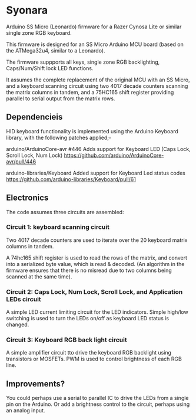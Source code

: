# Syonara
Arduino SS Micro (Leonardo) firmware for a Razer Cynosa Lite or similar single zone RGB keyboard.

This firmware is designed for an SS Micro Arduino MCU board (based on the ATMega32u4, similar to a Leonardo).

The firmware suppports all keys, single zone RGB backlighting, Caps/Num/Shift lock LED functions.

It assumes the complete replacement of the original MCU with an SS Micro, and a keyboard scanning circuit using two 4017 decade counters scanning the matrix columns in tandem, and a 75HC165 shift register providing parallel to serial output from the matrix rows.

## Dependencieis

HID keyboard functionality is implemented using the Arduino Keyboard library, with the following patches applied;-

arduino/ArduinoCore-avr #446
Adds support for Keyboard LED (Caps Lock, Scroll Lock, Num Lock) 
https://github.com/arduino/ArduinoCore-avr/pull/446

arduino-libraries/Keyboard
Added support for Keyboard Led status codes
https://github.com/arduino-libraries/Keyboard/pull/61

## Electronics

The code assumes three circuits are assembled:

### Circuit 1: keyboard scanning circuit

Two 4017 decade counters are used to iterate over the 20 keyboard matrix columns in tandem.

A 74hc165 shift register is used to read the rows of the matrix, and convert into a serialized byte value, which is read & decoded. (An algorithm in the firmware ensures that there is no misread due to two columns being scanned at the same time).

### Circuit 2: Caps Lock, Num Lock, Scroll Lock, and Application LEDs circuit

A simple LED current limiting circuit for the LED indicators. Simple high/low switching is used to turn the LEDs on/off as keyboard LED status is changed.

### Circuit 3: Keyboard RGB back light circuit

A simple amplifier circuit tto drive the keyboard RGB backlight using transistors or MOSFETs. PWM is used to control brightness of each RGB line.

## Improvements?

You could perhaps use a serial to parallel IC to drive the LEDs from a single pin on the Arduino. Or add a brightness control to the circuit, perhaps using an analog input. 
